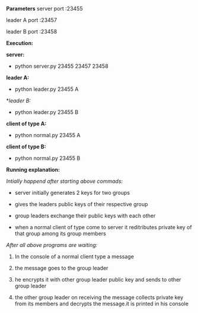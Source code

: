 **Parameters**
server port :23455
 
leader A port :23457
 
leader B port :23458

**Execution:**

**server:**

* python server.py 23455 23457 23458

**leader A:**

* python leader.py 23455 A

**leader B:*

* python leader.py 23455 B

**client of type A:**

* python normal.py 23455 A

**client of type B:**

* python normal.py 23455 B


**Running explanation:**


*Intially happend after starting above commads:*

- server initially generates 2 keys for two groups

- gives the leaders public keys of their respective group

- group leaders exchange their public keys with each other

- when a normal client of type come to server it reditributes private key of that group among its group members



*After all above programs are waiting:*

1. In the console of a normal client type a message 

2. the message goes to the group leader

3. he encrypts it with other group leader  public key and sends to  other group leader

4. the other group leader on receiving the message collects private key from its members and decrypts the message.it is printed in his console
